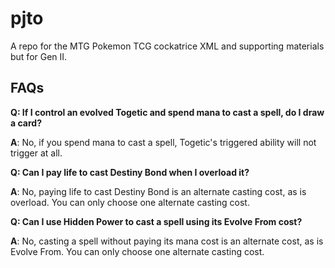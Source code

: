 # pjto
A repo for the MTG Pokemon TCG cockatrice XML and supporting materials but for Gen II.

## FAQs

**Q: If I control an evolved Togetic and spend mana to cast a spell, do I draw a card?**

**A**: No, if you spend mana to cast a spell, Togetic's triggered ability will not trigger at all.

**Q: Can I pay life to cast Destiny Bond when I overload it?**

**A**: No, paying life to cast Destiny Bond is an alternate casting cost, as is overload. You can only choose one alternate casting cost.

**Q: Can I use Hidden Power to cast a spell using its Evolve From cost?**

**A**: No, casting a spell without paying its mana cost is an alternate cost, as is Evolve From. You can only choose one alternate casting cost.
